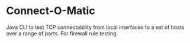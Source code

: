 # Connect-O-Matic
Java CLI to test TCP connectability from local interfaces to a set of hosts over a range of ports. For firewall rule testing.
